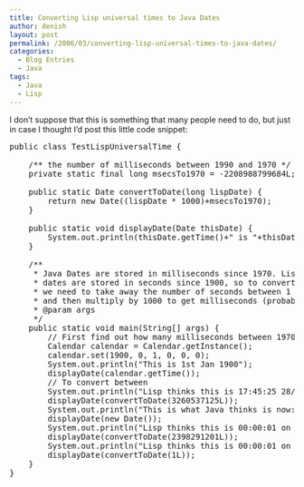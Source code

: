 ```yaml
---
title: Converting Lisp universal times to Java Dates
author: denish
layout: post
permalink: /2006/03/converting-lisp-universal-times-to-java-dates/
categories:
  - Blog Entries
  - Java
tags:
  - Java
  - Lisp
---
```

I don&#8217;t suppose that this is something that many people need to do, but just in case I thought I&#8217;d post this little code snippet<!--more-->:

<pre class="brush:java">public class TestLispUniversalTime {

    /** the number of milliseconds between 1990 and 1970 */
    private static final long msecsTo1970 = -2208988799684L;

    public static Date convertToDate(long lispDate) {
        return new Date((lispDate * 1000)+msecsTo1970);
    }

    public static void displayDate(Date thisDate) {
        System.out.println(thisDate.getTime()+" is "+thisDate);
    }

    /**
     * Java Dates are stored in milliseconds since 1970. Lisp
     * dates are stored in seconds since 1900, so to convert between the two
     * we need to take away the number of seconds between 1 Jan 1970 and 1 Jan 1900
     * and then multiply by 1000 to get milliseconds (probably).
     * @param args
     */
    public static void main(String[] args) {
        // First find out how many milliseconds between 1970 and 1900
        Calendar calendar = Calendar.getInstance();
        calendar.set(1900, 0, 1, 0, 0, 0);
        System.out.println("This is 1st Jan 1900");
        displayDate(calendar.getTime());
        // To convert between
        System.out.println("Lisp thinks this is 17:45:25 28/4/2003");
        displayDate(convertToDate(3260537125L));
        System.out.println("This is what Java thinks is now:");
        displayDate(new Date());
        System.out.println("Lisp thinks this is 00:00:01 on January 1, 1976 GMT");
        displayDate(convertToDate(2398291201L));
        System.out.println("Lisp thinks this is 00:00:01 on January 1, 1900 GMT");
        displayDate(convertToDate(1L));
    }
}</pre>